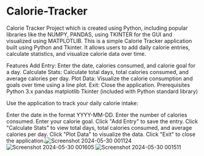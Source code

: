 # Calorie-Tracker
Calorie Tracker Project which is created using Python, including popular libraries like the NUMPY, PANDAS, using TKINTER for the GUI and visualized using MATPLOTLIB.
This is a simple Calorie Tracker application built using Python and Tkinter. It allows users to add daily calorie entries, calculate statistics, and visualize calorie data over time.

Features
Add Entry: Enter the date, calories consumed, and calorie goal for a day.
Calculate Stats: Calculate total days, total calories consumed, and average calories per day.
Plot Data: Visualize the calorie consumption and goals over time using a line plot.
Exit: Close the application.
Prerequisites
Python 3.x
pandas
matplotlib
Tkinter (included with Python standard library)

Use the application to track your daily calorie intake:

Enter the date in the format YYYY-MM-DD.
Enter the number of calories consumed.
Enter your calorie goal.
Click "Add Entry" to save the entry.
Click "Calculate Stats" to view total days, total calories consumed, and average calories per day.
Click "Plot Data" to visualize the data.
Click "Exit" to close the application.![Screenshot 2024-05-30 001124](https://github.com/RitulK/Calorie-Tracker/assets/135732042/b661ba85-4f3b-4a69-85dd-7b7a688a30eb)
![Screenshot 2024-05-30 001605](https://github.com/RitulK/Calorie-Tracker/assets/135732042/27f75075-6f06-4c9d-849b-63d88725358c)
![Screenshot 2024-05-30 001511](https://github.com/RitulK/Calorie-Tracker/assets/135732042/e3ef01bb-5566-4a93-8ae1-7b995f843db6)
